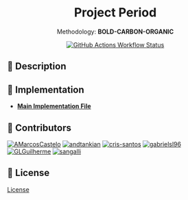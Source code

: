 <div align="center">

# Project Period

Methodology: **BOLD-CARBON-ORGANIC**

[![GitHub Actions Workflow Status](https://img.shields.io/github/actions/workflow/status/carrot-foundation/methodology-rules/check-and-deploy.yaml)](https://github.com/carrot-foundation/smaug/actions)

</div>

## 📄 Description

<!-- TODO: Update README rule descriptions <https://app.clickup.com/t/3005225/CARROT-1943> -->

## 📂 Implementation

- **[Main Implementation File](libs/methodologies/bold/rule-processors/mass-id/src/audit-eligibility-check/audit-eligibility-check.processor.ts)**

## 👥 Contributors

[![AMarcosCastelo](https://images.weserv.nl/?url=avatars.githubusercontent.com/u/43973049?v=4&h=60&w=60&fit=cover&mask=circle&maxage=7d)](https://github.com/AMarcosCastelo)
[![andtankian](https://images.weserv.nl/?url=avatars.githubusercontent.com/u/12521890?v=4&h=60&w=60&fit=cover&mask=circle&maxage=7d)](https://github.com/andtankian)
[![cris-santos](https://images.weserv.nl/?url=avatars.githubusercontent.com/u/7927374?v=4&h=60&w=60&fit=cover&mask=circle&maxage=7d)](https://github.com/cris-santos)
[![gabrielsl96](https://images.weserv.nl/?url=avatars.githubusercontent.com/u/49005645?v=4&h=60&w=60&fit=cover&mask=circle&maxage=7d)](https://github.com/gabrielsl96)
[![GLGuilherme](https://images.weserv.nl/?url=avatars.githubusercontent.com/u/26340386?v=4&h=60&w=60&fit=cover&mask=circle&maxage=7d)](https://github.com/GLGuilherme)
[![sangalli](https://images.weserv.nl/?url=avatars.githubusercontent.com/u/11515359?v=4&h=60&w=60&fit=cover&mask=circle&maxage=7d)](https://github.com/sangalli)

## 🔑 License

[License](https://github.com/carrot-foundation/methodology-rules/blob/main/LICENSE)
